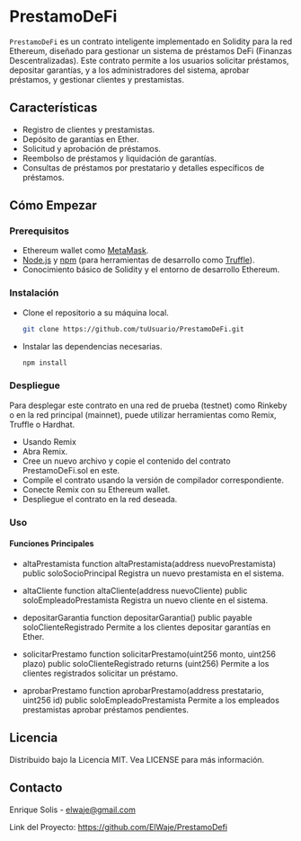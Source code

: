 # PrestamoDeFi

`PrestamoDeFi` es un contrato inteligente implementado en Solidity para la red Ethereum, diseñado para gestionar un sistema de préstamos DeFi (Finanzas Descentralizadas). Este contrato permite a los usuarios solicitar préstamos, depositar garantías, y a los administradores del sistema, aprobar préstamos, y gestionar clientes y prestamistas.

## Características

- Registro de clientes y prestamistas.
- Depósito de garantías en Ether.
- Solicitud y aprobación de préstamos.
- Reembolso de préstamos y liquidación de garantías.
- Consultas de préstamos por prestatario y detalles específicos de préstamos.

## Cómo Empezar

### Prerequisitos

- Ethereum wallet como [MetaMask](https://metamask.io/).
- [Node.js](https://nodejs.org/) y [npm](https://www.npmjs.com/) (para herramientas de desarrollo como [Truffle](https://www.trufflesuite.com/)).
- Conocimiento básico de Solidity y el entorno de desarrollo Ethereum.

### Instalación

- Clone el repositorio a su máquina local.
  ```bash
  git clone https://github.com/tuUsuario/PrestamoDeFi.git
- Instalar las dependencias necesarias.
  ```bash
  npm install
  
### Despliegue

Para desplegar este contrato en una red de prueba (testnet) como Rinkeby o en la red principal (mainnet), puede utilizar herramientas como Remix, Truffle o Hardhat.

- Usando Remix
- Abra Remix.
- Cree un nuevo archivo y copie el contenido del contrato PrestamoDeFi.sol en este.
- Compile el contrato usando la versión de compilador correspondiente.
- Conecte Remix con su Ethereum wallet.
- Despliegue el contrato en la red deseada.

### Uso

#### Funciones Principales

- altaPrestamista
function altaPrestamista(address nuevoPrestamista) public soloSocioPrincipal
Registra un nuevo prestamista en el sistema.

- altaCliente
function altaCliente(address nuevoCliente) public soloEmpleadoPrestamista
Registra un nuevo cliente en el sistema.

- depositarGarantia
function depositarGarantia() public payable soloClienteRegistrado
Permite a los clientes depositar garantías en Ether.

- solicitarPrestamo
function solicitarPrestamo(uint256 monto, uint256 plazo) public soloClienteRegistrado returns (uint256)
Permite a los clientes registrados solicitar un préstamo.

- aprobarPrestamo
function aprobarPrestamo(address prestatario, uint256 id) public soloEmpleadoPrestamista
Permite a los empleados prestamistas aprobar préstamos pendientes.

## Licencia

Distribuido bajo la Licencia MIT. Vea LICENSE para más información.

## Contacto

Enrique Solis - elwaje@gmail.com

Link del Proyecto: https://github.com/ElWaje/PrestamoDefi
